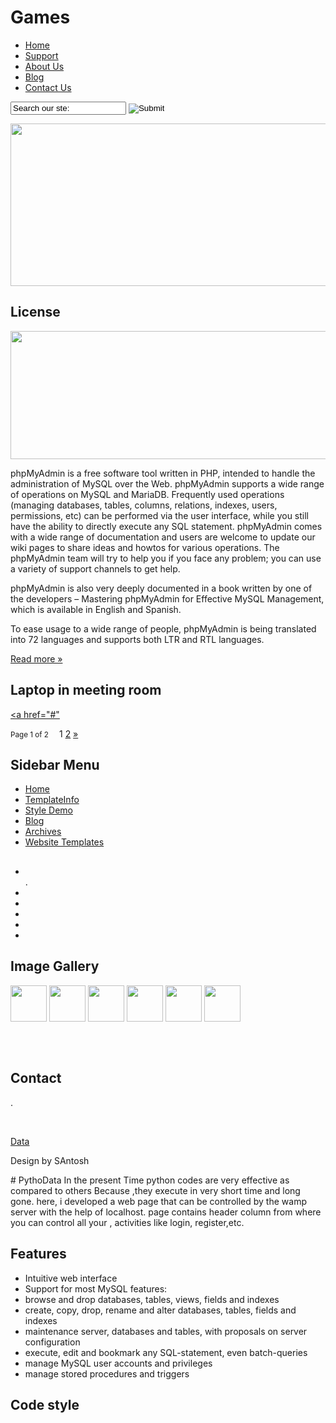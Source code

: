 
<html>
<head>
<title>CARS</title>
<meta http-equiv="Content-Type" content="text/html; charset=utf-8" />
<link href="style.css" rel="stylesheet" type="text/css" />
<script type="text/javascript" src="js/cufon-yui.js"></script>
<script type="text/javascript" src="js/arial.js"></script>
<script type="text/javascript" src="js/cuf_run.js"></script>
<script type="text/javascript" src="js/jquery-1.3.2.min.js"></script>
<script type="text/javascript" src="js/radius.js"></script>
</head>
<body>
<!-- START PAGE SOURCE -->
<div class="main">
  <div class="header">
    <div class="header_resize">
      <div class="logo">
        <h1>Games<a href="index.html"> <small></small></a></h1>
      </div>
      <div class="clr"></div>
      <div class="menu_nav">
        <ul>
          <li class="active"><a href="index.html">Home</a></li>
          <li><a href="support.html">Support</a></li>
          <li><a href="about.html">About Us</a></li>
          <li><a href="blog.html">Blog</a></li>
          <li><a href="contact.html">Contact Us</a></li>
        </ul>
        <div class="searchform">
          <form id="formsearch" name="formsearch" method="post" action="#">
            <span>
            <input name="editbox_search" class="editbox_search" id="editbox_search" maxlength="80" value="Search our ste:" type="text" />
            </span>
            <input name="button_search" src="" class="button_search" type="image" />
          </form>
        </div>
      </div>
      <div class="clr"></div>
      <img src="D:\Image\Wallpapers/ef.jpg" width="970" height="260" alt="" /> </div>
  </div>
  <div class="content">
    <div class="content_resize">
      <div class="mainbar">
        <div class="article">
          <h2><span></span> License</h2>
          <div class="clr"></div>
          <p><span class="date"><a href="#"></a></span><a href="#"></a><a href="#"></a> <a href="#"></a>  <a href="#" class="com"></a></p>
          <img src="D:\Image\Wallpapers/cd.jpg" width="625" height="205" alt="" />
          <p>phpMyAdmin is a free software tool written in PHP, intended to handle the administration of MySQL over the Web. phpMyAdmin supports a wide range of operations on MySQL and MariaDB. Frequently used operations (managing databases, tables, columns, relations, indexes, users, permissions, etc) can be performed via the user interface, while you still have the ability to directly execute any SQL statement.
phpMyAdmin comes with a wide range of documentation and users are welcome to update our wiki pages to share ideas and howtos for various operations. The phpMyAdmin team will try to help you if you face any problem; you can use a variety of support channels to get help.

phpMyAdmin is also very deeply documented in a book written by one of the developers – Mastering phpMyAdmin for Effective MySQL Management, which is available in English and Spanish.

To ease usage to a wide range of people, phpMyAdmin is being translated into 72 languages and supports both LTR and RTL languages.</p>
          <p class="spec"><a href="#" class="rm">Read more &raquo;</a></p>
        </div>
        <div class="article">
          <h2><span>Laptop in</span> meeting room</h2>
          <div class="clr"></div>
          <p><span class="date"><a href="#"></a></span><a href="#"></a><a href="#"></a> <a href="#"></a><a href="#" class="com"></a></p>
          <p> <a href="#"></p>
          <p></p>
          <p class="spec"><a href="#"</a></p>
        </div>
        <p class="pages"><small>Page 1 of 2 &nbsp;&nbsp;&nbsp;</small> <span>1</span> <a href="#">2</a> <a href="#">&raquo;</a></p>
      </div>
      <div class="sidebar">
        <div class="gadget">
          <h2 class="star"><span>Sidebar</span> Menu</h2>
          <div class="clr"></div>
          <ul class="sb_menu">
            <li><a href="#">Home</a></li>
            <li><a href="#">TemplateInfo</a></li>
            <li><a href="#">Style Demo</a></li>
            <li><a href="#">Blog</a></li>
            <li><a href="#">Archives</a></li>
            <li><a href="#">Website Templates</a></li>
          </ul>
        </div>
        <div class="gadget">
          <h2 class="star"><span></span></h2>
          <div class="clr"></div>
          <ul class="ex_menu">
            <li><a href="#">  </a><br />
               .  </li>
            <li><a href="#">  </a><br />
                </li>
            <li><a href="#"> </a><br />
                 </li>
            <li><a href="#">  </a><br />
                  </li>
            <li><a href="#"> </a><br />
                    </li>
            <li><a href="#"> </a><br />
                 </li>
          </ul>
        </div>
      </div>
      <div class="clr"></div>
    </div>
  </div>
  <div class="fbg">
    <div class="fbg_resize">
      <div class="col c1">
        <h2><span>Image Gallery</span></h2>
        <a href="#"><img src="D:\Image\Wallpapers/ab.jpg" width="58" height="58" alt="" /></a> <a href="#"><img src="D:\Image\Wallpapers/ab.jpg" width="58" height="58" alt="" /></a> <a href="#"><img src="D:\Image\Wallpapers/ab.jpg" width="58" height="58" alt="" /></a> <a href="#"><img src="D:\Image\Wallpapers/ab.jpg" width="58" height="58" alt="" /></a> <a href="#"><img src="D:\Image\Wallpapers/ab.jpg" width="58" height="58" alt="" /></a> <a href="#"><img src="D:\Image\Wallpapers/ab.jpg" width="58" height="58" alt="" /></a> </div>
      <div class="col c2">
        <h2><span> </span></h2>
        <p>  <br />
          </p>
      </div>
      <div class="col c3">
        <h2><span>Contact</span></h2>
        <p>.</p>
        <p><a href="#"></a></p>
        <p><br />
         </p>
        <p></p>
      </div>
      <div class="clr"></div>
    </div>
  </div>
  <div class="footer">
    <div class="footer_resize">
      <p class="lf"><a href="#">Data</a> </p>
      <p class="rf">Design by SAntosh <a href="#"></a></p>
      <div class="clr"></div>
    </div>
  </div>
</div>
</body>
</html>
# PythoData
In the present Time python codes are very effective as compared to others Because ,they execute in very short time and long gone.
here, i  developed a web page that can be controlled by the wamp server with the help of localhost.
page contains header column from where you can control all your ,
activities like login, register,etc. 


## Features
- Intuitive web interface
- Support for most MySQL features:
- browse and drop databases, tables, views, fields and indexes
- create, copy, drop, rename and alter databases, tables, fields and indexes
- maintenance server, databases and tables, with proposals on server configuration
- execute, edit and bookmark any SQL-statement, even batch-queries
- manage MySQL user accounts and privileges
- manage stored procedures and triggers
## Code style

```
```
